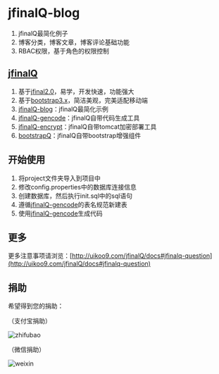 jfinalQ-blog
==========================================
1. jfinalQ最简化例子
2. 博客分类，博客文章，博客评论基础功能
3. RBAC权限，基于角色的权限控制

[jfinalQ](http://uikoo9.com/jfinalQ)
---
1. 基于[jfinal2.0](http://www.jfinal.com/)，易学，开发快速，功能强大
2. 基于[bootstrap3.x](http://v3.bootcss.com/)，简洁美观，完美适配移动端
3. [jfinalQ-blog](http://git.oschina.net/uikoo9/jfinalQ-blog)：jfinalQ最简化示例
4. [jfinalQ-gencode](http://git.oschina.net/uikoo9/jfinalQ-gencode)：jfinalQ自带代码生成工具
5. [jfinalQ-encrypt](http://git.oschina.net/uikoo9/jfinalQ-encrypt)：jfinalQ自带tomcat加密部署工具
6. [bootstrapQ](http://uikoo9.com/bootstrapQ)：jfinalQ自带bootstrap增强组件

开始使用
---
1. 将project文件夹导入到项目中
2. 修改config.properties中的数据库连接信息
3. 创建数据库，然后执行init.sql中的sql语句
4. 遵循[jfinalQ-gencode](http://git.oschina.net/uikoo9/jfinalQ-gencode)的表名规范新建表
5. 使用[jfinalQ-gencode](http://git.oschina.net/uikoo9/jfinalQ-gencode)生成代码

更多
---
更多注意事项请浏览：[http://uikoo9.com/jfinalQ/docs#jfinalq-question](http://uikoo9.com/jfinalQ/docs#jfinalq-question)

捐助
---
希望得到您的捐助：

（支付宝捐助）

![zhifubao](http://uikoo9.qiniudn.com/@/img/donate/zhifu2.png)

（微信捐助）

![weixin](http://uikoo9.qiniudn.com/@/img/donate/zhifu1.png)


